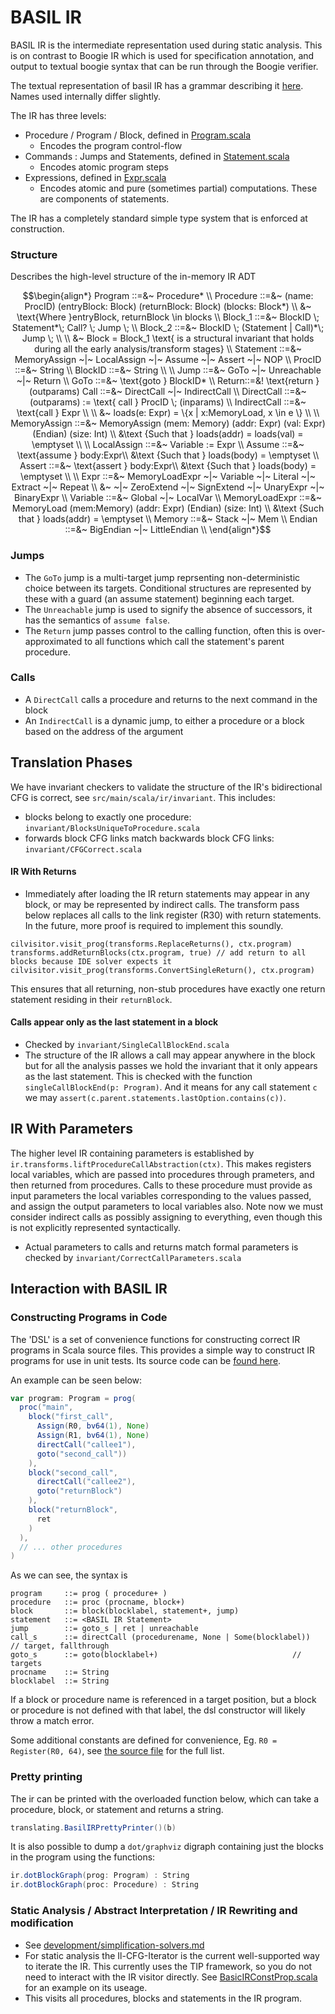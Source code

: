 # BASIL IR

BASIL IR is the intermediate representation used during static analysis. 
This is on contrast to Boogie IR which is used for specification annotation, and output to textual boogie syntax that can be run through the Boogie verifier. 

The textual representation of basil IR has a grammar describing it [here](https://uq-pac.github.io/BASIL/docs/basil-il/BasilIR.html).
Names used internally differ slightly.

The IR has three levels:

- Procedure / Program / Block, defined in [Program.scala](https://github.com/UQ-PAC/BASIL/blob/main/src/main/scala/ir/Program.scala)
  - Encodes the program control-flow
- Commands : Jumps and Statements, defined in [Statement.scala](https://github.com/UQ-PAC/BASIL/blob/main/src/main/scala/ir/Statement.scala)
  - Encodes atomic program steps
- Expressions, defined in [Expr.scala](https://github.com/UQ-PAC/BASIL/blob/main/src/main/scala/ir/Expr.scala)
  - Encodes atomic and pure (sometimes partial) computations. These are components of statements.

The IR has a completely standard simple type system that is enforced at construction.

### Structure

Describes the high-level structure of the in-memory IR ADT

```math
\begin{align*}
Program ::=&~ Procedure* \\
Procedure ::=&~ (name: ProcID) (entryBlock: Block) (returnBlock: Block) (blocks: Block*) \\
               &~ \text{Where }entryBlock, returnBlock \in blocks \\
Block_1 ::=&~ BlockID \; Statement*\; Call? \; Jump \; \\
Block_2 ::=&~ BlockID \; (Statement | Call)*\; Jump \; \\
\\
&~ Block = Block_1 \text{ is a structural invariant that holds during all the early analysis/transform stages}
\\
Statement ::=&~ MemoryAssign ~|~ LocalAssign ~|~ Assume ~|~ Assert ~|~ NOP \\
ProcID ::=&~ String \\
BlockID ::=&~ String \\
\\
Jump ::=&~ GoTo ~|~ Unreachable ~|~ Return \\
GoTo ::=&~ \text{goto } BlockID* \\
Return::=&! \text{return } (outparams)
Call ::=&~ DirectCall ~|~ IndirectCall  \\
DirectCall ::=&~ (outparams) := \text{ call } ProcID \; (inparams) \\
IndirectCall ::=&~ \text{call } Expr \\
\\
          &~ loads(e: Expr) = \{x |  x:MemoryLoad, x \in e \} \\
\\
MemoryAssign ::=&~ MemoryAssign (mem: Memory) (addr: Expr) (val: Expr) (Endian) (size: Int) \\
          &\text {Such that } loads(addr) = loads(val) = \emptyset \\
\\
LocalAssign ::=&~ Variable := Expr \\
Assume ::=&~ \text{assume } body:Expr\\
          &\text {Such that } loads(body) = \emptyset \\
Assert ::=&~ \text{assert } body:Expr\\
          &\text {Such that } loads(body) =  \emptyset \\
\\
Expr ::=&~ MemoryLoadExpr ~|~ Variable ~|~ Literal ~|~ Extract ~|~ Repeat \\
          &~ ~|~ ZeroExtend ~|~ SignExtend ~|~ UnaryExpr ~|~ BinaryExpr \\
Variable ::=&~ Global ~|~ LocalVar \\
MemoryLoadExpr ::=&~  MemoryLoad (mem:Memory)  (addr: Expr)  (Endian) (size: Int) \\
          &\text {Such that } loads(addr) = \emptyset \\
Memory ::=&~ Stack ~|~ Mem \\
Endian ::=&~ BigEndian ~|~ LittleEndian \\
\end{align*}
```

### Jumps

- The `GoTo` jump is a multi-target jump reprsenting non-deterministic choice between its targets. 
  Conditional structures are represented by these with a guard (an assume statement) beginning each target. 
- The `Unreachable` jump is used to signify the absence of successors, it has the semantics of `assume false`.
- The `Return` jump passes control to the calling function, often this is over-approximated to all functions which call the statement's parent procedure.

### Calls

- A `DirectCall` calls a procedure and returns to the next command in the block
-  An `IndirectCall` is a dynamic jump, to either a procedure or a block based on the address of the argument

## Translation Phases

We have invariant checkers to validate the structure of the IR's bidirectional CFG is correct, see `src/main/scala/ir/invariant`. This includes:

- blocks belong to exactly one procedure: `invariant/BlocksUniqueToProcedure.scala`
- forwards block CFG links match backwards block CFG links: `invariant/CFGCorrect.scala`

#### IR With Returns

- Immediately after loading the IR return statements may appear in any block, or may be represented by indirect calls. 
  The transform pass below replaces all calls to the link register (R30) with return statements. 
  In the future, more proof is required to implement this soundly.
  
```
cilvisitor.visit_prog(transforms.ReplaceReturns(), ctx.program)
transforms.addReturnBlocks(ctx.program, true) // add return to all blocks because IDE solver expects it
cilvisitor.visit_prog(transforms.ConvertSingleReturn(), ctx.program)
```

This ensures that all returning, non-stub procedures have exactly one return statement residing in their `returnBlock`.

#### Calls appear only as the last statement in a block 

- Checked by `invariant/SingleCallBlockEnd.scala`
- The structure of the IR allows a call may appear anywhere in the block but for all the analysis passes we hold the invariant that it 
  only appears as the last statement. This is checked with the function `singleCallBlockEnd(p: Program)`.
  And it means for any call statement `c` we may `assert(c.parent.statements.lastOption.contains(c))`.

## IR With Parameters

The higher level IR containing parameters is established by `ir.transforms.liftProcedureCallAbstraction(ctx)`.
This makes registers local variables, which are passed into procedures through prameters, and then returned from 
procedures. Calls to these procedure must provide as input parameters the local variables corresponding to the
values passed, and assign the output parameters to local variables also. Note now we must consider indirect calls
as possibly assigning to everything, even though this is not explicitly represented syntactically.

- Actual parameters to calls and returns match formal parameters is checked by `invariant/CorrectCallParameters.scala`

## Interaction with BASIL IR

### Constructing Programs in Code

The 'DSL' is a set of convenience functions for constructing correct IR programs in Scala source files. 
This provides a simple way to construct IR programs for use in unit tests.
Its source code can be [found here](https://github.com/UQ-PAC/BASIL/tree/main/src/main/scala/ir/dsl/DSL.scala).

An example can be seen below:

```scala 
var program: Program = prog(
  proc("main",
    block("first_call",
      Assign(R0, bv64(1), None)
      Assign(R1, bv64(1), None)
      directCall("callee1"),
      goto("second_call"))
    ),
    block("second_call",
      directCall("callee2"),
      goto("returnBlock")
    ),
    block("returnBlock",
      ret
    )
  ),
  // ... other procedures
)
```

As we can see, the syntax is

```
program     ::= prog ( procedure+ )
procedure   ::= proc (procname, block+)
block       ::= block(blocklabel, statement+, jump)
statement   ::= <BASIL IR Statement>
jump        ::= goto_s | ret | unreachable
call_s      ::= directCall (procedurename, None | Some(blocklabel))  // target, fallthrough 
goto_s      ::= goto(blocklabel+)                              // targets
procname    ::= String
blocklabel  ::= String
```

If a block or procedure name is referenced in a target position, but a block or procedure is not defined with that 
label, the dsl constructor will likely throw a match error. 

Some additional constants are defined for convenience, Eg. `R0 = Register(R0, 64)`, see [the source file](https://github.com/UQ-PAC/BASIL/tree/main/src/main/scala/ir/dsl/DSL.scala) for the full list.


### Pretty printing

The ir can be printed with the overloaded function below, which can take a procedure, block, or statement and returns a string.

```scala
translating.BasilIRPrettyPrinter()(b)
```

It is also possible to dump a `dot/graphviz` digraph containing just the blocks in the program
using the functions:

```scala
ir.dotBlockGraph(prog: Program) : String
ir.dotBlockGraph(proc: Procedure) : String
```

### Static Analysis / Abstract Interpretation / IR Rewriting and modification

- See [development/simplification-solvers.md](development/simplification-solvers.md)
- For static analysis the Il-CFG-Iterator is the current well-supported way to iterate the IR.
  This currently uses the TIP framework, so you do not need to interact with the IR visitor directly. 
  See [BasicIRConstProp.scala](https://github.com/UQ-PAC/BASIL/tree/main/src/main/scala/analysis/BasicIRConstProp.scala) for an example on its useage.
- This visits all procedures, blocks and statements in the IR program.
